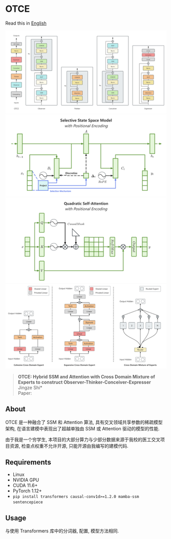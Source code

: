 # OTCE

Read this in [English](README.md)

![OTCE](./assets/otce.png)
![selective_state_space_model_with_positional_encoding](./assets/selective_state_space_model_with_positional_encoding.png)
![quadratic_self_attention_with_positional_encoding](./assets/quadratic_self_attention_with_positional_encoding.png)
![cross_domain_moe](./assets/cross_domain_moe.png)

> **OTCE: Hybrid SSM and Attention with Cross Domain Mixture of Experts to construct Observer-Thinker-Conceiver-Expresser**\
> Jingze Shi*\
> Paper: 


## About

OTCE 是一种融合了 SSM 和 Attention 算法, 具有交叉领域共享参数的稀疏模型架构, 在语言建模中表现出了超越单独由 SSM 或 Attention 驱动的模型的性能.

由于我是一个穷学生, 本项目的大部分算力与少部分数据来源于我校的医工交叉项目资源, 检查点权重不允许开源, 只能开源由我编写的建模代码.


## Requirements

- Linux
- NVIDIA GPU
- CUDA 11.6+
- PyTorch 1.12+
- `pip install transformers causal-conv1d>=1.2.0 mamba-ssm sentencepiece`

## Usage

与使用 Transformers 库中的分词器, 配置, 模型方法相同.